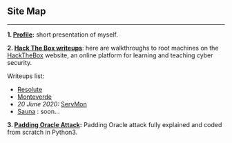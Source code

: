 ## Site Map
* * *

**1. [Profile](https://flast101.github.io/profile):** short presentation of myself.

**2. [Hack The Box writeups](https://flast101.github.io/HTB-writeups/)**: here are walkthroughs to root machines on the [HackTheBox](https://www.hackthebox.eu) website, an online platform for learning and teaching cyber security.

Writeups list:   

- [Resolute](https://flast101.github.io/HTB-writeups/resolute)   
- [Monteverde](https://flast101.github.io/HTB-writeups/monteverde)   
- *20 June 2020:* [ServMon](https://flast101.github.io/HTB-writeups/servmon)   
- [Sauna](https://flast101.github.io/HTB-writeups/servmon) : soon...

**3. [Padding Oracle Attack](https://flast101.github.io/padding-oracle-attack-explained):** Padding Oracle attack fully explained and coded from scratch in Python3.
